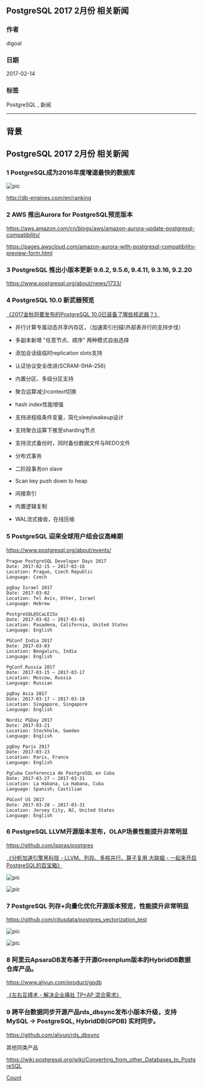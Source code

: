 ## PostgreSQL 2017 2月份 相关新闻  
                                                   
### 作者                                                   
digoal                                                    
                                                      
### 日期                                                    
2017-02-14                                                                           
                                                    
### 标签                                                                                                                                                                    
PostgreSQL , 新闻                     
                
----                                                    
                                                  
## 背景              
## PostgreSQL 2017 2月份 相关新闻  
  
### 1 PostgreSQL成为2016年度增速最快的数据库  
  
![pic](20170214_02_pic_001.jpg)  
  
http://db-engines.com/en/ranking  
  
### 2 AWS 推出Aurora for PostgreSQL预览版本  
  
https://aws.amazon.com/cn/blogs/aws/amazon-aurora-update-postgresql-compatibility/  
  
https://pages.awscloud.com/amazon-aurora-with-postgresql-compatibility-preview-form.html  
  
### 3 PostgreSQL 推出小版本更新 9.6.2, 9.5.6, 9.4.11, 9.3.16, 9.2.20  
  
https://www.postgresql.org/about/news/1733/  
  
### 4 PostgreSQL 10.0 新武器预览  
  
[《2017金秋将要发布的PostgreSQL 10.0已装备了哪些核武器？》](../201701/20170101_01.md)   
  
- 并行计算专属动态共享内存区，（加速索引扫描\外部表并行的支持步伐）  
  
- 多副本新增 "任意节点、顺序" 两种模式自由选择  
  
- 添加会话级临时replication slots支持  
  
- 认证协议安全改进(SCRAM-SHA-256)  
  
- 内置分区、多级分区支持  
  
- 聚合运算减少context切换  
  
- hash index性能增强  
  
- 支持进程级条件变量，简化sleep\wakeup设计  
  
- 支持聚合运算下推至sharding节点  
  
- 支持流式备份时，同时备份数据文件与REDO文件  
  
- 分布式事务   
  
- 二阶段事务on slave  
  
- Scan key push down to heap  
  
- 间接索引  
  
- 内置逻辑复制  
  
- WAL流式接收，在线压缩  
  
### 5 PostgreSQL 迎来全球用户组会议高峰期  
  
https://www.postgresql.org/about/events/  
  
```  
Prague PostgreSQL Developer Days 2017  
Date: 2017-02-15 – 2017-02-16  
Location: Prague, Czech Republic  
Language: Czech  
  
pgDay Israel 2017  
Date: 2017-03-02  
Location: Tel Aviv, Other, Israel  
Language: Hebrew  
  
PostgreSQL@SCaLE15x  
Date: 2017-03-02 – 2017-03-03  
Location: Pasadena, California, United States  
Language: English  
  
PGConf India 2017  
Date: 2017-03-03  
Location: Bengaluru, India  
Language: English  
  
PgConf.Russia 2017  
Date: 2017-03-15 – 2017-03-17  
Location: Moscow, Russia  
Language: Russian  
  
pgDay Asia 2017  
Date: 2017-03-17 – 2017-03-18  
Location: Singapore, Singapore  
Language: English  
  
Nordic PGDay 2017  
Date: 2017-03-21  
Location: Stockholm, Sweden  
Language: English  
  
pgDay Paris 2017  
Date: 2017-03-23  
Location: Paris, France  
Language: English  
  
PgCuba Conferencia de PostgreSQL en Cuba  
Date: 2017-03-27 – 2017-03-31  
Location: La Habana, La Habana, Cuba  
Language: Spanish; Castilian  
  
PGConf US 2017  
Date: 2017-03-28 – 2017-03-31  
Location: Jersey City, NJ, United States  
Language: English  
```  
  
### 6 PostgreSQL LLVM开源版本发布，OLAP场景性能提升非常明显  
  
https://github.com/ispras/postgres  
  
[《分析加速引擎黑科技 - LLVM、列存、多核并行、算子复用 大联姻 - 一起来开启PostgreSQL的百宝箱》](../201612/20161216_01.md)  
  
![pic](../201612/20161216_01_pic_003.png)  
  
![pic](../201612/20161216_01_pic_004.png)  
  
### 7 PostgreSQL 列存+向量化优化开源版本预览，性能提升非常明显  
  
https://github.com/citusdata/postgres_vectorization_test  
  
![pic](20170214_02_pic_002.png)  
  
![pic](20170214_02_pic_003.png)  
  
### 8 阿里云ApsaraDB发布基于开源Greenplum版本的HybridDB数据仓库产品。  
  
https://www.aliyun.com/product/gpdb  
  
[《左右互搏术 - 解决企业痛处 TP+AP 混合需求》](../201701/20170101_02.md)  
  
### 9 跨平台数据同步开源产品rds_dbsync发布小版本升级，支持MySQL -> PostgreSQL, HybridDB(GPDB) 实时同步。  
  
https://github.com/aliyun/rds_dbsync  
  
其他同类产品   
  
https://wiki.postgresql.org/wiki/Converting_from_other_Databases_to_PostgreSQL  
      
[Count](http://info.flagcounter.com/h9V1)                                                                                                                    
                            
